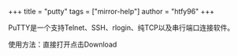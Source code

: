 +++
title = "putty"
tags = ["mirror-help"]
author = "htfy96"
+++

PuTTY是一个支持Telnet、SSH、rlogin、纯TCP以及串行端口连接软件。

使用方法：直接打开点击Download